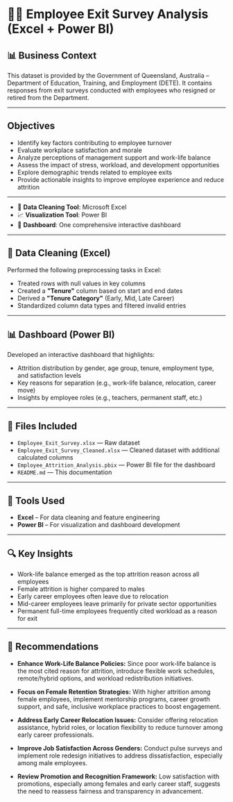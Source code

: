 # 🧑‍💼 Employee Exit Survey Analysis (Excel + Power BI)

## 📊 Business Context

This dataset is provided by the Government of Queensland, Australia – Department of Education, Training, and Employment (DETE). It contains responses from exit surveys conducted with employees who resigned or retired from the Department.

---

## Objectives

- Identify key factors contributing to employee turnover
- Evaluate workplace satisfaction and morale
- Analyze perceptions of management support and work-life balance
- Assess the impact of stress, workload, and development opportunities
- Explore demographic trends related to employee exits
- Provide actionable insights to improve employee experience and reduce attrition

---

- 🔧 **Data Cleaning Tool**: Microsoft Excel  
- 📈 **Visualization Tool**: Power BI  
- 📁 **Dashboard**: One comprehensive interactive dashboard

---

## 🧹 Data Cleaning (Excel)

Performed the following preprocessing tasks in Excel:
- Treated rows with null values in key columns
- Created a **"Tenure"** column based on start and end dates
- Derived a **"Tenure Category"** (Early, Mid, Late Career)
- Standardized column data types and filtered invalid entries

---

## 📊 Dashboard (Power BI)

Developed an interactive dashboard that highlights:
- Attrition distribution by gender, age group, tenure, employment type, and satisfaction levels
- Key reasons for separation (e.g., work-life balance, relocation, career move)
- Insights by employee roles (e.g., teachers, permanent staff, etc.)

---

## 📁 Files Included

- `Employee_Exit_Survey.xlsx` — Raw dataset
- `Employee_Exit_Survey_Cleaned.xlsx` — Cleaned dataset with additional calculated columns  
- `Employee_Attrition_Analysis.pbix` — Power BI file for the dashboard  
- `README.md` — This documentation

---

## 🧠 Tools Used

- **Excel** – For data cleaning and feature engineering  
- **Power BI** – For visualization and dashboard development

---

## 🔍 Key Insights

- Work-life balance emerged as the top attrition reason across all employees
- Female attrition is higher compared to males
- Early career employees often leave due to relocation
- Mid-career employees leave primarily for private sector opportunities
- Permanent full-time employees frequently cited workload as a reason for exit

---

## 📌 Recommendations

- **Enhance Work-Life Balance Policies:**
  Since poor work-life balance is the most cited reason for attrition, introduce flexible work schedules, remote/hybrid options, and workload redistribution initiatives.

- **Focus on Female Retention Strategies:**
  With higher attrition among female employees, implement mentorship programs, career growth support, and safe, inclusive workplace practices to boost engagement.

- **Address Early Career Relocation Issues:**
  Consider offering relocation assistance, hybrid roles, or location flexibility to reduce turnover among early career professionals.

- **Improve Job Satisfaction Across Genders:**
  Conduct pulse surveys and implement role redesign initiatives to address dissatisfaction, especially among male employees.

- **Review Promotion and Recognition Framework:**
  Low satisfaction with promotions, especially among females and early career staff, suggests the need to reassess fairness and transparency in advancement.

